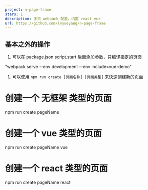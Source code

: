 ```yaml
---
project: n-page-frame
stars: 1
description: 多页 webpack 配置，内置 react vue
url: https://github.com/lvyueyang/n-page-frame
---
```


基本之外的操作
-------

1.  可以在 package.json script.start 后面添加参数，只编译指定的页面

"webpack serve --env development --env include=vue-demo"

1.  可以使用 `npm run create [页面名称] [页面类型]` 来快速创建新的页面

# 创建一个 无框架 类型的页面
npm run create pageName  
# 创建一个 vue 类型的页面
npm run create pageName vue  
# 创建一个 react 类型的页面
npm run create pageName react
